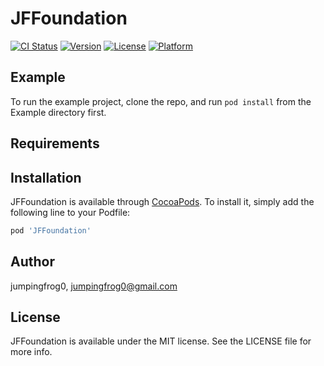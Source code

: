 # JFFoundation

[![CI Status](https://img.shields.io/travis/jumpingfrog0/JFFoundation.svg?style=flat)](https://travis-ci.org/jumpingfrog0/JFFoundation)
[![Version](https://img.shields.io/cocoapods/v/JFFoundation.svg?style=flat)](https://cocoapods.org/pods/JFFoundation)
[![License](https://img.shields.io/cocoapods/l/JFFoundation.svg?style=flat)](https://cocoapods.org/pods/JFFoundation)
[![Platform](https://img.shields.io/cocoapods/p/JFFoundation.svg?style=flat)](https://cocoapods.org/pods/JFFoundation)

## Example

To run the example project, clone the repo, and run `pod install` from the Example directory first.

## Requirements

## Installation

JFFoundation is available through [CocoaPods](https://cocoapods.org). To install
it, simply add the following line to your Podfile:

```ruby
pod 'JFFoundation'
```

## Author

jumpingfrog0, jumpingfrog0@gmail.com

## License

JFFoundation is available under the MIT license. See the LICENSE file for more info.
